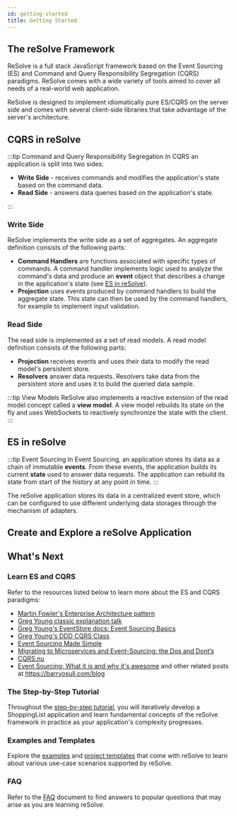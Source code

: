 ```yaml
---
id: getting-started
title: Getting Started
---
```


## The reSolve Framework

ReSolve is a full stack JavaScript framework based on the Event Sourcing (ES) and Command and Query Responsibility Segregation (CQRS) paradigms. ReSolve comes with a wide variety of tools aimed to cover all needs of a real-world web application.

ReSolve is designed to implement idiomatically pure ES/CQRS on the server side and comes with several client-side libraries that take advantage of the server's architecture.

## CQRS in reSolve

:::tip Command and Query Responsibility Segregation
In CQRS an application is split into two sides:

- **Write Side** - receives commands and modifies the application's state based on the command data.
- **Read Side** - answers data queries based on the application's state.

:::

### Write Side

ReSolve implements the write side as a set of aggregates. An aggregate definition consists of the following parts:

- **Command Handlers** are functions associated with specific types of commands. A command handler implements logic used to analyze the command's data and produce an **event** object that describes a change in the application's state (see [ES in reSolve](#es-in-resolve)).
- **Projection** uses events produced by command handlers to build the aggregate state. This state can then be used by the command handlers, for example to implement input validation.

### Read Side

The read side is implemented as a set of read models. A read model definition consists of the following parts:

- **Projection** receives events and uses their data to modify the read model's persistent store.
- **Resolvers** answer data requests. Resolvers take data from the persistent store and uses it to build the queried data sample.

:::tip View Models
ReSolve also implements a reactive extension of the read model concept called a **view model**. A view model rebuilds its state on the fly and uses WebSockets to reactively synchronize the state with the client.
:::

## ES in reSolve

:::tip Event Sourcing
In Event Sourcing, an application stores its data as a chain of immutable **events**. From these events, the application builds its current **state** used to answer data requests. The application can rebuild its state from start of the history at any point in time.
:::

The reSolve application stores its data in a centralized event store, which can be configured to use different underlying data storages through the mechanism of adapters.

## Create and Explore a reSolve Application

## What's Next

### Learn ES and CQRS

Refer to the resources listed below to learn more about the ES and CQRS paradigms:

- [Martin Fowler's Enterprise Architecture pattern](https://martinfowler.com/eaaDev/EventSourcing.html)
- [Greg Young classic explanation talk](https://www.youtube.com/watch?v=8JKjvY4etTY)
- [Greg Young's EventStore docs: Event Sourcing Basics](https://eventstore.org/docs/event-sourcing-basics/index.html)
- [Greg Young's DDD CQRS Class](https://www.youtube.com/watch?v=whCk1Q87_ZI)
- [Event Sourcing Made Simple](https://kickstarter.engineering/event-sourcing-made-simple-4a2625113224)
- [Migrating to Microservices and Event-Sourcing: the Dos and Dont’s](https://hackernoon.com/migrating-to-microservices-and-event-sourcing-the-dos-and-donts-195153c7487d)
- [CQRS.nu](http://www.cqrs.nu)
- [Event Sourcing: What it is and why it's awesome](https://barryosull.com/blog/event-sourcing-what-it-is-and-why-it-s-awesome) and other related posts at https://barryosull.com/blog

### The Step-by-Step Tutorial

Throughout the [step-by-step tutorial](tutorial.md), you will iteratively develop a ShoppingList application and learn fundamental concepts of the reSolve framework in practice as your application's complexity progresses.

### Examples and Templates

Explore the [examples](https://github.com/reimagined/resolve/tree/dev/examples) and [project templates](https://github.com/reimagined/resolve/tree/dev/templates) that come with reSolve to learn about various use-case scenarios supported by reSolve.

### FAQ

Refer to the [FAQ](faq.md) document to find answers to popular questions that may arise as you are learning reSolve.
